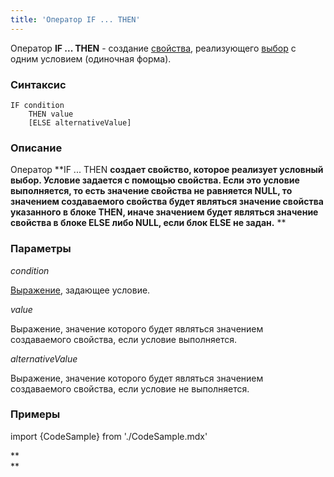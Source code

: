 ```yaml
---
title: 'Оператор IF ... THEN'
---
```


Оператор **IF ... THEN** - создание [свойства](Properties.md), реализующего [выбор](Selection_CASE_IF_MULTI_OVERRIDE_EXCLUSIVE_.md) с одним условием (одиночная форма).

### Синтаксис

    IF condition 
        THEN value
        [ELSE alternativeValue]

### Описание

Оператор **IF ... THEN **создает свойство, которое реализует условный выбор. Условие задается с помощью свойства. Если это условие выполняется, то есть значение свойства не равняется **NULL**, то значением создаваемого свойства будет являться значение свойства указанного в блоке **THEN**, иначе значением будет являться значение свойства в блоке **ELSE** либо **NULL**, если блок **ELSE** не задан.** **

### Параметры

*condition*

[Выражение](Expression.md), задающее условие. 

*value*

Выражение, значение которого будет являться значением создаваемого свойства, если условие выполняется.

*alternativeValue*

Выражение, значение которого будет являться значением создаваемого свойства, если условие не выполняется.

### Примеры


import {CodeSample} from './CodeSample.mdx'

<CodeSample url="https://ru-documentation.lsfusion.org/sample?file=OperatorPropertySample&block=ifthen"/>

**  
**
